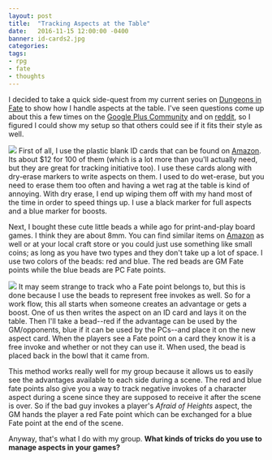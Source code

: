 ```yaml
---
layout: post
title:  "Tracking Aspects at the Table"
date:   2016-11-15 12:00:00 -0400 
banner: id-cards2.jpg
categories: 
tags: 
- rpg
- fate
- thoughts
---
```


I decided to take a quick side-quest from my current series on 
[Dungeons in Fate](http://rpg.nathanhare.net/tag/dungeons/) to show how I handle 
aspects at the table. I've seen questions come up about this a few times on the 
[Google Plus Community](https://plus.google.com/u/0/communities/117231873544673522940) 
and on [reddit](https://www.reddit.com/r/FATErpg/), so I figured I could show my setup so that others could see 
if it fits their style as well.<!--more-->

[<img src="{{site.url}}/images/id-cards.jpg"
class="col-sm-4 pull-left img-thumbnail" />]({{site.url}}/images/id-cards.jpg)
First of all, I use the plastic blank ID cards that can be found on 
[Amazon](https://www.amazon.com/gp/product/B007M413BC/ref=oh_aui_search_detailpage?ie=UTF8&psc=1). 
Its about $12 for 100 of them (which is a lot more than you'll actually need, 
but they are great for tracking initiative too). I use these cards along with 
dry-erase markers to write aspects on them. I used to do wet-erase, but you need 
to erase them too often and having a wet rag at the table is kind of annoying. 
With dry erase, I end up wiping them off with my hand most of the time in order 
to speed things up. I use a black marker for full aspects and a blue marker for 
boosts.

Next, I bought these cute little beads a while ago for print-and-play board 
games. I think they are about 8mm. You can find similar items on 
[Amazon](https://www.amazon.com/dp/B000QDTVFG/ref=wl_it_dp_o_pd_nS_ttl?_encoding=UTF8&colid=1TCW14IVDRRO9&coliid=IDYA7MMXEDSDH&psc=1) as 
well or at your local craft store or you could just use something like small 
coins; as long as you have two types and they don't take up a lot of space.  I 
use two colors of the beads: red and blue. The red beads are GM Fate points 
while the blue beads are PC Fate points. 

[<img src="{{site.url}}/images/free-invokes.jpg"
class="col-sm-4 pull-right img-thumbnail" />]({{site.url}}/images/free-invokes.jpg)
It may seem strange to track who a Fate point belongs to, but this is done 
because I use the beads to represent free invokes as well. So for a work flow, 
this all starts when someone creates an advantage or gets a boost. One of us 
then writes the aspect on an ID card and lays it on the table. Then I'll take a 
bead--red if the advantage can be used by the GM/opponents, blue if it can be 
used by the PCs--and place it on the new aspect card. When the players see a 
Fate point on a card they know it is a free invoke and whether or not they can 
use it. When used, the bead is placed back in the bowl that it came from.

This method works really well for my group because it allows us     to easily 
see the advantages available to each side during a scene. The red and blue fate 
points also give you a way to track negative invokes of a character aspect 
during a scene since they are supposed to receive it after the scene is over. So 
if the bad guy invokes a player's *Afraid of Heights* aspect, the GM hands the 
player a red Fate point which can be exchanged for a blue Fate point at the end 
of the scene.

Anyway, that's what I do with my group. **What kinds of tricks do you use to 
manage aspects in your games?**
